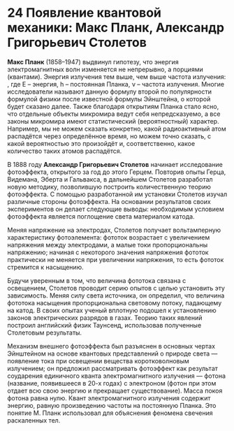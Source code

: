 # 24 Появление квантовой механики: Макс Планк, Александр Григорьевич Столетов

**Макс Планк** (1858–1947) выдвинул гипотезу, что энергия электромагнитных волн изменяется не непрерывно, а порциями (квантами). Энергия излучения тем выше, чем выше частота излучения: , где E – энергия, h – постоянная Планка, ν – частота излучения. Многие исследователи называют данную формулу второй по популярности формулой физики после известной формулы Эйнштейна, о которой будет сказано далее. Также благодаря открытиям Планка стало ясно, что отдельные объекты микромира ведут себя непредсказуемо, а все законы микромира имеют статистический (вероятностный) характер. Например, мы не можем сказать конкретно, какой радиоактивный атом распадётся через определённое время, но можем точно сказать, с какой вероятностью это произойдёт и, соответственно, какое количество таких атомов распадётся.

В 1888 году **Александр Григорьевич Столетов** начинает исследование фотоэффекта, открытого за год до этого Герцем. Повторив опыты Герца, Видемана, Эберта и Гальвакса, в дальнейшем Столетов разработал новую методику, позволившую построить количественную теорию фотоэффекта. С помощью разработанной им установки Столетов изучал различные стороны фотоэффекта. На основании результатов своих экспериментов он делает следующие выводы: необходимым условием фотоэффекта является поглощение света материалом катода. 

Меняя напряжение на электродах, Столетов получает вольтамперную характеристику фотоэлемента: фототок возрастает с увеличением напряжения между электродами, а малые токи пропорциональны напряжению; начиная с некоторого значения напряжения фототок практически не меняется при увеличении напряжения, то есть фототок стремится к насыщению. 

Будучи уверенным в том, что величина фототока связана с освещением, Столетов проводит серию опытов с целью установить эту зависимость. Меняя силу света источника, он определил, что величина фототока насыщения пропорциональна световому потоку, падающему на катод. 
В своих опытах ученый вплотную подошел к установлению законов электрических разрядов в газах. Теорию таких явлений построил английский физик Таунсенд, использовав полученные Столетовым результаты. 

Механизм внешнего фотоэффекта был разъяснен в основных чертах Эйнштейном на основе квантовых представлений о природе света — появление тока при освещении вещества коротковолновым излучением; он предложил рассматривать фотоэффект как результат соударения единичного кванта электромагнитного излучения — фотона (название, появившееся в 20-х годах) с электроном (фотон при этом отдает всю свою энергию и прекращает существование). Масса покоя фотона равна нулю. Квант электромагнитного излучения содержит энергию, равную произведению частоты на постоянную Планка. Это понятие М. Планк использовал для объяснения феномена свечения раскаленных тел. 